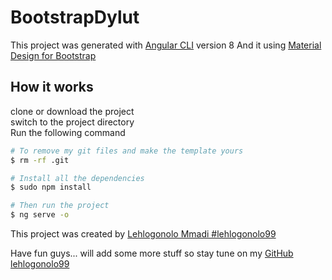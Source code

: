 # BootstrapDylut

This project was generated with [Angular CLI](https://github.com/angular/angular-cli) version 8
And it using [Material Design for Bootstrap](https://mdbootstrap.com/docs/angular/)

## How it works

clone or download the project <br>
switch to the project directory <br>
Run the following command

```bash
# To remove my git files and make the template yours
$ rm -rf .git

# Install all the dependencies
$ sudo npm install

# Then run the project
$ ng serve -o
```

This project was created by [Lehlogonolo Mmadi #lehlogonolo99](https://twitter.com/mmadihlogi?lang=en)


Have fun guys... will add some more stuff so stay tune on my [GitHub lehlogonolo99](https://github.com/lehlogonolo99)
